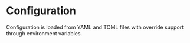 # Configuration

Configuration is loaded from YAML and TOML files with override support through environment variables.
